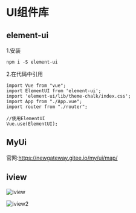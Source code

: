 # UI组件库

## element-ui

1.安装

```
npm i -S element-ui
```

2.在代码中引用

```
import Vue from "vue";
import ElementUI from 'element-ui';
import 'element-ui/lib/theme-chalk/index.css';
import App from "./App.vue";
import router from "./router";

//使用ElementUI
Vue.use(ElementUI);
```

## MyUi

官网:https://newgateway.gitee.io/my/ui/map/

## iview

![iview](https://pzy-images.oss-cn-hangzhou.aliyuncs.com/img/202205270852466.png)

![iview2](https://pzy-images.oss-cn-hangzhou.aliyuncs.com/img/202205270852486.png)



# 